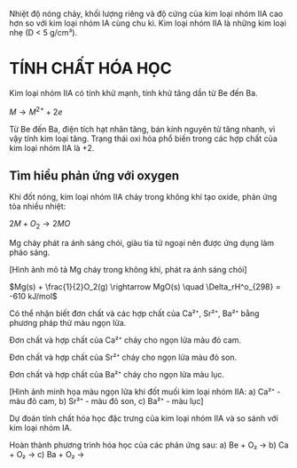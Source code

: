 Nhiệt độ nóng chảy, khối lượng riêng và độ cứng của kim loại nhóm IIA cao hơn so với kim loại nhóm IA cùng chu kì. Kim loại nhóm IIA là những kim loại nhẹ (D < 5 g/cm³).

# TÍNH CHẤT HÓA HỌC

Kim loại nhóm IIA có tính khử mạnh, tính khử tăng dần từ Be đến Ba.

$M \rightarrow M^{2+} + 2e$

Từ Be đến Ba, điện tích hạt nhân tăng, bán kính nguyên tử tăng nhanh, vì vậy tính kim loại tăng. Trạng thái oxi hóa phổ biến trong các hợp chất của kim loại nhóm IIA là +2.

## Tìm hiểu phản ứng với oxygen

Khi đốt nóng, kim loại nhóm IIA cháy trong không khí tạo oxide, phản ứng tỏa nhiều nhiệt:

$2M + O_2 \rightarrow 2MO$

Mg cháy phát ra ánh sáng chói, giàu tia tử ngoại nên được ứng dụng làm pháo sáng.

[Hình ảnh mô tả Mg cháy trong không khí, phát ra ánh sáng chói]

$Mg(s) + \frac{1}{2}O_2(g) \rightarrow MgO(s) \quad \Delta_rH^o_{298} = -610 kJ/mol$

Có thể nhận biết đơn chất và các hợp chất của Ca²⁺, Sr²⁺, Ba²⁺ bằng phương pháp thử màu ngọn lửa.

Đơn chất và hợp chất của Ca²⁺ cháy cho ngọn lửa màu đỏ cam.

Đơn chất và hợp chất của Sr²⁺ cháy cho ngọn lửa màu đỏ son.

Đơn chất và hợp chất của Ba²⁺ cháy cho ngọn lửa màu lục.

[Hình ảnh minh họa màu ngọn lửa khi đốt muối kim loại nhóm IIA: a) Ca²⁺ - màu đỏ cam, b) Sr²⁺ - màu đỏ son, c) Ba²⁺ - màu lục]

Dự đoán tính chất hóa học đặc trưng của kim loại nhóm IIA và so sánh với kim loại nhóm IA.

Hoàn thành phương trình hóa học của các phản ứng sau:
a) Be + O₂ →
b) Ca + O₂ →
c) Ba + O₂ →